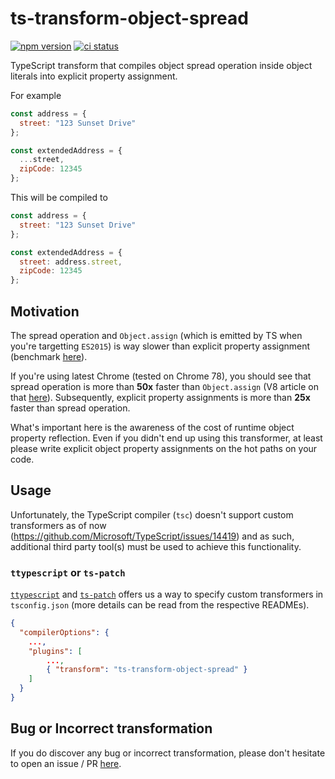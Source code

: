 # ts-transform-object-spread

[![npm version](https://badge.fury.io/js/ts-transform-object-spread.svg)](https://badge.fury.io/js/ts-transform-object-spread)
[![ci status](https://github.com/felixputera/ts-transform-object-spread/workflows/Test/badge.svg)](https://github.com/felixputera/ts-transform-object-spread/actions?query=workflow%3ATest)

TypeScript transform that compiles object spread operation inside object literals into explicit property assignment.

For example

```js
const address = {
  street: "123 Sunset Drive"
};

const extendedAddress = {
  ...street,
  zipCode: 12345
};
```

This will be compiled to

```js
const address = {
  street: "123 Sunset Drive"
};

const extendedAddress = {
  street: address.street,
  zipCode: 12345
};
```

## Motivation

The spread operation and `Object.assign` (which is emitted by TS when you're targetting `ES2015`) is way slower than explicit property assignment (benchmark [here](https://jsperf.com/object-cloning-benchmark)).

If you're using latest Chrome (tested on Chrome 78), you should see that spread operation is more than **50x** faster than `Object.assign` (V8 article on that [here](https://v8.dev/blog/spread-elements)). Subsequently, explicit property assignments is more than **25x** faster than spread operation.

What's important here is the awareness of the cost of runtime object property reflection. Even if you didn't end up using this transformer, at least please write explicit object property assignments on the hot paths on your code.

## Usage

Unfortunately, the TypeScript compiler (`tsc`) doesn't support custom transformers as of now (https://github.com/Microsoft/TypeScript/issues/14419) and as such, additional third party tool(s) must be used to achieve this functionality.

### `ttypescript` or `ts-patch`

[`ttypescript`](https://github.com/cevek/ttypescript) and [`ts-patch`](https://github.com/nonara/ts-patch) offers us a way to specify custom transformers in `tsconfig.json` (more details can be read from the respective READMEs).

```json
{
  "compilerOptions": {
    ...,
    "plugins": [
        ...,
        { "transform": "ts-transform-object-spread" }
    ]
  }
}
```

## Bug or Incorrect transformation

If you do discover any bug or incorrect transformation, please don't hesitate to open an issue / PR [here](https://github.com/felixputera/ts-transform-object-spread).
